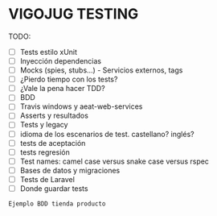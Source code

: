 # VIGOJUG TESTING

TODO:

- [  ] Tests estilo xUnit
- [  ] Inyección dependencias
- [  ] Mocks (spies, stubs...) - Servicios externos, tags
- [  ] ¿Pierdo tiempo con los tests?
- [  ] ¿Vale la pena hacer TDD?
- [  ] BDD
- [  ] Travis windows y aeat-web-services
- [  ] Asserts y resultados
- [  ] Tests y legacy
- [  ] idioma de los escenarios de  test. castellano? inglés?
- [  ] tests de aceptación
- [  ] tests regresión
- [  ] Test names: camel case versus snake case versus rspec
- [  ] Bases de datos y migraciones
- [  ] Tests de Laravel
- [  ] Donde guardar tests

```
Ejemplo BDD tienda producto
```
